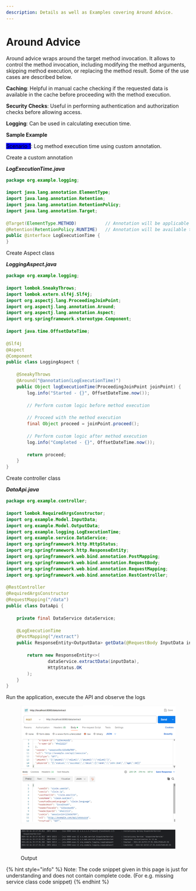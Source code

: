 ```yaml
---
description: Details as well as Examples covering Around Advice.
---
```


# Around Advice

Around advice wraps around the target method invocation. It allows to control the method invocation, including modifying the method arguments, skipping method execution, or replacing the method result. Some of the use cases are described below.

**Caching**: Helpful in manual cache checking if the requested data is available in the cache before proceeding with the method execution.

**Security Checks**: Useful in performing authentication and authorization checks before allowing access.

**Logging**: Can be used in calculating execution time.

**Sample Example**

<mark style="background-color:blue;">Scenario 1</mark>: Log method execution time using custom annotation.

Create a custom annotation

_**LogExecutionTime.java**_

```java
package org.example.logging;

import java.lang.annotation.ElementType;
import java.lang.annotation.Retention;
import java.lang.annotation.RetentionPolicy;
import java.lang.annotation.Target;

@Target(ElementType.METHOD)           // Annotation will be applicable on methods only
@Retention(RetentionPolicy.RUNTIME)   // Annotation will be available to the JVM at runtime
public @interface LogExecutionTime {
}
```

Create Aspect class

_**LoggingAspect.java**_

```java
package org.example.logging;

import lombok.SneakyThrows;
import lombok.extern.slf4j.Slf4j;
import org.aspectj.lang.ProceedingJoinPoint;
import org.aspectj.lang.annotation.Around;
import org.aspectj.lang.annotation.Aspect;
import org.springframework.stereotype.Component;

import java.time.OffsetDateTime;

@Slf4j
@Aspect
@Component
public class LoggingAspect {

    @SneakyThrows
    @Around("@annotation(LogExecutionTime)")
    public Object logExecutionTime(ProceedingJoinPoint joinPoint) {
        log.info("Started - {}", OffsetDateTime.now());

        // Perform custom logic before method execution

        // Proceed with the method execution
        final Object proceed = joinPoint.proceed();

        // Perform custom logic after method execution
        log.info("Completed - {}", OffsetDateTime.now());

        return proceed;
    }
}
```

Create controller class

_**DataApi.java**_

```java
package org.example.controller;

import lombok.RequiredArgsConstructor;
import org.example.Model.InputData;
import org.example.Model.OutputData;
import org.example.logging.LogExecutionTime;
import org.example.service.DataService;
import org.springframework.http.HttpStatus;
import org.springframework.http.ResponseEntity;
import org.springframework.web.bind.annotation.PostMapping;
import org.springframework.web.bind.annotation.RequestBody;
import org.springframework.web.bind.annotation.RequestMapping;
import org.springframework.web.bind.annotation.RestController;

@RestController
@RequiredArgsConstructor
@RequestMapping("/data")
public class DataApi {

    private final DataService dataService;

    @LogExecutionTime
    @PostMapping("/extract")
    public ResponseEntity<OutputData> getData(@RequestBody InputData inputData) {

        return new ResponseEntity<>(
                dataService.extractData(inputData),
                HttpStatus.OK
        );
    }
}
```

Run the application, execute the API and observe the logs

<figure><img src="../../../.gitbook/assets/image (234).png" alt="" width="563"><figcaption></figcaption></figure>

<figure><img src="../../../.gitbook/assets/image (236).png" alt=""><figcaption><p>Output</p></figcaption></figure>

{% hint style="info" %}
Note: The code snippet given in this page is just for understanding and does not contain complete code. (For e.g. missing service class code snippet)
{% endhint %}

